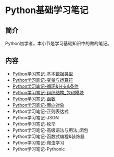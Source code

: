 
# Python基础学习笔记

## 简介

Python初学者，本小节是学习基础知识中的做的笔记。

## 内容

- [Python学习笔记-基本数据类型](https://bond-huang.github.io/huang/06-Python/01-Python%E5%9F%BA%E7%A1%80%E5%AD%A6%E4%B9%A0%E7%AC%94%E8%AE%B0/01-Python%E5%AD%A6%E4%B9%A0%E7%AC%94%E8%AE%B0-%E5%9F%BA%E6%9C%AC%E6%95%B0%E6%8D%AE%E7%B1%BB%E5%9E%8B.html) 
- [Python学习笔记-变量与运算符](https://bond-huang.github.io/huang/06-Python/01-Python%E5%9F%BA%E7%A1%80%E5%AD%A6%E4%B9%A0%E7%AC%94%E8%AE%B0/02-Python%E5%AD%A6%E4%B9%A0%E7%AC%94%E8%AE%B0-%E5%8F%98%E9%87%8F%E4%B8%8E%E8%BF%90%E7%AE%97%E7%AC%A6.html) 
- [Python学习笔记-循环&分支&条件](https://bond-huang.github.io/huang/06-Python/01-Python%E5%9F%BA%E7%A1%80%E5%AD%A6%E4%B9%A0%E7%AC%94%E8%AE%B0/03-Python%E5%AD%A6%E4%B9%A0%E7%AC%94%E8%AE%B0-%E5%BE%AA%E7%8E%AF&%E5%88%86%E6%94%AF&%E6%9D%A1%E4%BB%B6.html)
- [Python学习笔记-组织结构_包和模块](https://bond-huang.github.io/huang/06-Python/01-Python%E5%9F%BA%E7%A1%80%E5%AD%A6%E4%B9%A0%E7%AC%94%E8%AE%B0/04-Python%E5%AD%A6%E4%B9%A0%E7%AC%94%E8%AE%B0-%E7%BB%84%E7%BB%87%E7%BB%93%E6%9E%84_%E5%8C%85%E5%92%8C%E6%A8%A1%E5%9D%97.html)
- [Python学习笔记-函数](https://bond-huang.github.io/huang/06-Python/01-Python%E5%9F%BA%E7%A1%80%E5%AD%A6%E4%B9%A0%E7%AC%94%E8%AE%B0/05-Python%E5%AD%A6%E4%B9%A0%E7%AC%94%E8%AE%B0-%E5%87%BD%E6%95%B0.html)
- [Python学习笔记-面向对象](https://bond-huang.github.io/huang/06-Python/01-Python%E5%9F%BA%E7%A1%80%E5%AD%A6%E4%B9%A0%E7%AC%94%E8%AE%B0/06-Python%E5%AD%A6%E4%B9%A0%E7%AC%94%E8%AE%B0-%E9%9D%A2%E5%90%91%E5%AF%B9%E8%B1%A1.html)
- Python学习笔记-正则表达式
- Python学习笔记-JSON
- Python学习笔记-枚举
- Python学习笔记-高级语法与用法_闭包
- Python学习笔记-函数式编程&装饰器
- Python学习笔记-爬虫学习
- Python学习笔记-Pythonic

